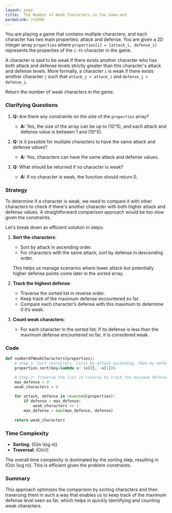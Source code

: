 ```yaml
---
layout: page
title:  The Number of Weak Characters in the Game-out
permalink: /s1996
---
```

You are playing a game that contains multiple characters, and each character has two main properties: attack and defense. You are given a 2D integer array `properties` where `properties[i] = [attack_i, defense_i]` represents the properties of the `i-th` character in the game.

A character is said to be weak if there exists another character who has both attack and defense levels strictly greater than this character's attack and defense levels. More formally, a character `i` is weak if there exists another character `j` such that `attack_j > attack_i` and `defense_j > defense_i`.

Return the number of weak characters in the game.

### Clarifying Questions
1. **Q:** Are there any constraints on the size of the `properties` array?
   * **A:** Yes, the size of the array can be up to \(10^5\), and each attack and defense value is between 1 and \(10^5\).

2. **Q:** Is it possible for multiple characters to have the same attack and defense values?
   * **A:** Yes, characters can have the same attack and defense values.

3. **Q:** What should be returned if no character is weak?
   * **A:** If no character is weak, the function should return 0.

### Strategy
To determine if a character is weak, we need to compare it with other characters to check if there's another character with both higher attack and defense values. A straightforward comparison approach would be too slow given the constraints.

Let's break down an efficient solution in steps:
1. **Sort the characters**: 
   - Sort by attack in ascending order.
   - For characters with the same attack, sort by defense in descending order.
   
   This helps us manage scenarios where lower attack but potentially higher defense points come later in the sorted array.

2. **Track the highest defense**:
   - Traverse the sorted list in reverse order.
   - Keep track of the maximum defense encountered so far.
   - Compare each character’s defense with this maximum to determine if it’s weak.

3. **Count weak characters**:
   - For each character in the sorted list, if its defense is less than the maximum defense encountered so far, it is considered weak.

### Code
```python
def numberOfWeakCharacters(properties):
    # Step 1: Sort characters. First by attack ascending, then by defense descending.
    properties.sort(key=lambda x: (x[0], -x[1]))

    # Step 2: Traverse the list in reverse to track the maximum defense encountered.
    max_defense = 0
    weak_characters = 0
    
    for attack, defense in reversed(properties):
        if defense < max_defense:
            weak_characters += 1
        max_defense = max(max_defense, defense)
    
    return weak_characters
```

### Time Complexity
- **Sorting**: \(O(n \log n)\)
- **Traversal**: \(O(n)\)

The overall time complexity is dominated by the sorting step, resulting in \(O(n \log n)\). This is efficient given the problem constraints.

### Summary
This approach optimizes the comparison by sorting characters and then traversing them in such a way that enables us to keep track of the maximum defense level seen so far, which helps in quickly identifying and counting weak characters.